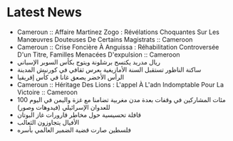 # Latest News
-  Cameroun :: Affaire Martinez Zogo : Révélations Choquantes Sur Les Manœuvres Douteuses De Certains Magistrats :: Cameroon
-  Cameroun :: Crise Foncière À Anguissa : Réhabilitation Controversée D'un Titre, Familles Menacées D'expulsion :: Cameroon
-  ريال مدريد يكتسح برشلونة ويتوج بكأس السوبر الإسباني
-  ساكنة الناظور تستقبل السنة الأمازيغية بعرس ثقافي في كورنيش المدينة
-  الرأس الأخضر يصعق غانا في كأس إفريقيا
-  Cameroun :: Héritage Des Lions : L'appel À L'adn Indomptable Pour La Victoire :: Cameroon
-  مئات المشاركين في وقفات بعدة مدن مغربية تضامنا مع غزة واليمن في اليوم 100 للعدوان الإسرائيلي (فيدوهات وصور)
-  قافلة تحسيسية حول مخاطر قارورات غاز البوتان
-  الأفيال يتجاوزون الثعالب
-  فلسطين صارت قضية الضمير العالمي بأسره
